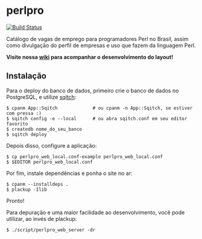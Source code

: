 # perlpro

[![Build Status](https://api.travis-ci.org/Brasil-Perl-Mongers/perl-pro.png?branch=master)](http://travis-ci.org/Brasil-Perl-Mongers/perl-pro)

Catálogo de vagas de emprego para programadores Perl no Brasil, assim como divulgação do perfil de empresas e uso que fazem da linguagem Perl.

**Visite nossa [wiki](https://github.com/Brasil-Perl-Mongers/perl-pro/wiki) para acompanhar o desenvolvimento do layout!**

## Instalação

Para o deploy do banco de dados, primeiro crie o banco de dados no PostgreSQL, e utilize [sqitch](http://sqitch.org):

    $ cpanm App::Sqitch             # ou cpanm -n App::Sqitch, se estiver com pressa :)
    $ sqitch config -e --local      # ou abra sqitch.conf em seu editor favorito
    $ createdb nome_do_seu_banco 
    $ sqitch deploy

Depois disso, configure a aplicação:

    $ cp perlpro_web_local.conf-example perlpro_web_local.conf
    $ $EDITOR perlpro_web_local.conf

Por fim, instale dependências e ponha o site no ar:

    $ cpanm --installdeps .
    $ plackup -Ilib

Pronto!

Para depuração e uma maior facilidade ao desenvolvimento, você pode utilizar, ao invés de plackup:

    $ ./script/perlpro_web_server -dr
